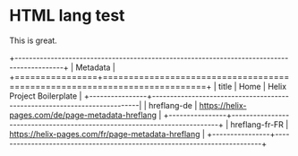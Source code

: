 # HTML lang test

This is great.

+-------------------------------------------------------------------------------------------+
| Metadata                                                                                  |
+================+==========================================================================+
| title          | Home \| Helix Project Boilerplate                                        |
+----------------+--------------------------------------------------------------------------|
| hreflang-de    | <https://helix-pages.com/de/page-metadata-hreflang>                      |
+----------------+--------------------------------------------------------------------------+
| hreflang-fr-FR | <https://helix-pages.com/fr/page-metadata-hreflang>                      |
+----------------+--------------------------------------------------------------------------+
